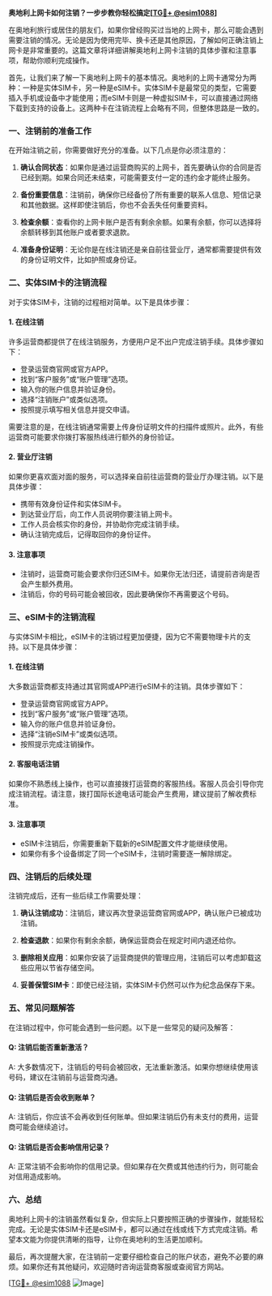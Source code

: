 **奥地利上网卡如何注销？一步步教你轻松搞定[[TG💪+ @esim1088](https://t.me/s/esim1088)]**

在奥地利旅行或居住的朋友们，如果你曾经购买过当地的上网卡，那么可能会遇到需要注销的情况。无论是因为使用完毕、换卡还是其他原因，了解如何正确注销上网卡是非常重要的。这篇文章将详细讲解奥地利上网卡注销的具体步骤和注意事项，帮助你顺利完成操作。

首先，让我们来了解一下奥地利上网卡的基本情况。奥地利的上网卡通常分为两种：一种是实体SIM卡，另一种是eSIM卡。实体SIM卡是最常见的类型，它需要插入手机或设备中才能使用；而eSIM卡则是一种虚拟SIM卡，可以直接通过网络下载到支持的设备上。这两种卡在注销流程上会略有不同，但整体思路是一致的。

### **一、注销前的准备工作**

在开始注销之前，你需要做好充分的准备。以下几点是你必须注意的：

1. **确认合同状态**：如果你是通过运营商购买的上网卡，首先要确认你的合同是否已经到期。如果合同还未结束，可能需要支付一定的违约金才能终止服务。
   
2. **备份重要信息**：注销前，确保你已经备份了所有重要的联系人信息、短信记录和其他数据。这样即使注销后，你也不会丢失任何重要资料。

3. **检查余额**：查看你的上网卡账户是否有剩余余额。如果有余额，你可以选择将余额转移到其他账户或者要求退款。

4. **准备身份证明**：无论你是在线注销还是亲自前往营业厅，通常都需要提供有效的身份证明文件，比如护照或身份证。

### **二、实体SIM卡的注销流程**

对于实体SIM卡，注销的过程相对简单。以下是具体步骤：

#### **1. 在线注销**
许多运营商都提供了在线注销服务，方便用户足不出户完成注销手续。具体步骤如下：
- 登录运营商官网或官方APP。
- 找到“客户服务”或“账户管理”选项。
- 输入你的账户信息并验证身份。
- 选择“注销账户”或类似选项。
- 按照提示填写相关信息并提交申请。

需要注意的是，在线注销通常需要上传身份证明文件的扫描件或照片。此外，有些运营商可能要求你拨打客服热线进行额外的身份验证。

#### **2. 营业厅注销**
如果你更喜欢面对面的服务，可以选择亲自前往运营商的营业厅办理注销。以下是具体步骤：
- 携带有效身份证件和实体SIM卡。
- 到达营业厅后，向工作人员说明你要注销上网卡。
- 工作人员会核实你的身份，并协助你完成注销手续。
- 确认注销完成后，记得取回你的身份证件。

#### **3. 注意事项**
- 注销时，运营商可能会要求你归还SIM卡。如果你无法归还，请提前咨询是否会产生额外费用。
- 注销后，你的号码可能会被回收，因此要确保你不再需要这个号码。

### **三、eSIM卡的注销流程**

与实体SIM卡相比，eSIM卡的注销过程更加便捷，因为它不需要物理卡片的支持。以下是具体步骤：

#### **1. 在线注销**
大多数运营商都支持通过其官网或APP进行eSIM卡的注销。具体步骤如下：
- 登录运营商官网或官方APP。
- 找到“客户服务”或“账户管理”选项。
- 输入你的账户信息并验证身份。
- 选择“注销eSIM卡”或类似选项。
- 按照提示完成注销操作。

#### **2. 客服电话注销**
如果你不熟悉线上操作，也可以直接拨打运营商的客服热线。客服人员会引导你完成注销流程。请注意，拨打国际长途电话可能会产生费用，建议提前了解收费标准。

#### **3. 注意事项**
- eSIM卡注销后，你需要重新下载新的eSIM配置文件才能继续使用。
- 如果你有多个设备绑定了同一个eSIM卡，注销时需要逐一解除绑定。

### **四、注销后的后续处理**

注销完成后，还有一些后续工作需要处理：

1. **确认注销成功**：注销后，建议再次登录运营商官网或APP，确认账户已被成功注销。

2. **检查退款**：如果你有剩余余额，确保运营商会在规定时间内退还给你。

3. **删除相关应用**：如果你安装了运营商提供的管理应用，注销后可以考虑卸载这些应用以节省存储空间。

4. **妥善保管SIM卡**：即使已经注销，实体SIM卡仍然可以作为纪念品保存下来。

### **五、常见问题解答**

在注销过程中，你可能会遇到一些问题。以下是一些常见的疑问及解答：

#### **Q: 注销后能否重新激活？**
A: 大多数情况下，注销后的号码会被回收，无法重新激活。如果你想继续使用该号码，建议在注销前与运营商沟通。

#### **Q: 注销后是否会收到账单？**
A: 注销后，你应该不会再收到任何账单。但如果注销后仍有未支付的费用，运营商可能会继续追讨。

#### **Q: 注销后是否会影响信用记录？**
A: 正常注销不会影响你的信用记录。但如果存在欠费或其他违约行为，则可能会对信用造成影响。

### **六、总结**

奥地利上网卡的注销虽然看似复杂，但实际上只要按照正确的步骤操作，就能轻松完成。无论是实体SIM卡还是eSIM卡，都可以通过在线或线下方式完成注销。希望本文能为你提供清晰的指导，让你在奥地利的生活更加顺利。

最后，再次提醒大家，在注销前一定要仔细检查自己的账户状态，避免不必要的麻烦。如果你还有其他疑问，欢迎随时咨询运营商客服或查阅官方网站。

[[TG💪+ @esim1088](https://t.me/s/esim1088) ![Image](https://i.postimg.cc/4NQfJmqS/Snipaste-2025-05-13-00-14-12.png)]